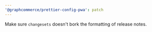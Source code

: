 ```yaml
---
'@graphcommerce/prettier-config-pwa': patch
---
```


Make sure `changesets` doesn't bork the formatting of release notes.
